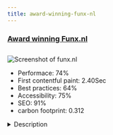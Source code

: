 ```yaml
---
title: award-winning-funx-nl
---
```


<div style="height: 3rem">
  <a href="http://www.funx.nl/"><h3>Award winning Funx.nl</h3></a>
</div>
<img loading="lazy" src="/images/thumbs/funx.nl.jpg" alt="Screenshot of funx.nl" />
<ul>
  <li>Performace: 74%</li>
  <li>
    First contentful paint:
    2.40Sec
  </li>
  <li>Best practices: 64%</li>
  <li>Accessibility: 75%</li>
  <li>SEO: 91%</li>
  <li>carbon footprint: 0.312</li>
</ul>
<details>
  <summary>Description</summary>
  <p>The website of the radiostation Funx highly needed an upgrade after six years of delay. FunX is the public service Urban radiostation with a diversity of music styles like r&b, hiphop and dance.The challenge
The website of radiostation FunX was outdated and the lay-out needed an overhaul. The looks of the website needed better connection to the target audience and have more "radio" appeal. For an efficient workflow it was also necessary to connect to the central database applications Radiomanager and Radiobox. And maybe most important, seeing that over half of the visitors came from mobile devices, it was essential that the website would be responsive and show the best possible result for any screen.

The result
The complety renewed website of FunX was well received bij listeners and users. The website has become much more visual, has a better connection to the target audience and succeeded in getting more "radio" appearance. "Now I know what you look like" has been much heared.

Award winning project
The new website of FunX.nl has been rewarded at he international Joomla-conference "J and Beyond" with a "JOSCAR" for best n-corporate website.</p>
</details>

